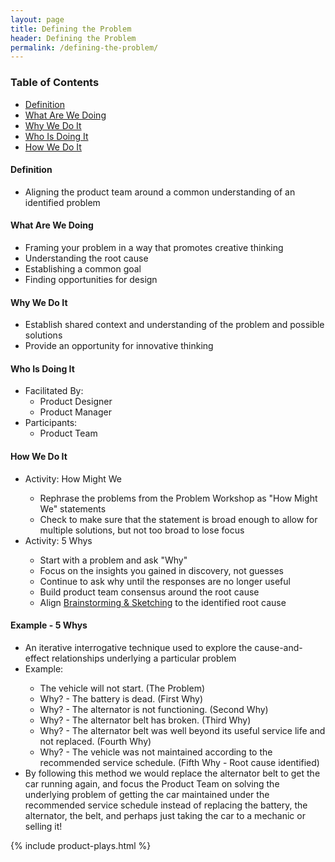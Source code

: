 ```yaml
---
layout: page
title: Defining the Problem
header: Defining the Problem
permalink: /defining-the-problem/
---
```

<div class="row">
    <div class="col-md-3">
        <div class="toc">
            <h3>Table of Contents</h3>
                <ul>
                    <li>
                        <a href="#Definition">
                            Definition
                        </a>
                    </li>
                    <li>
                        <a href="#What">
                            What Are We Doing
                        </a>
                    </li>
                    <li>
                        <a href="#Why">
                            Why We Do It
                        </a>
                    </li>
                    <li>
                        <a href="#Who">
                            Who Is Doing It
                        </a>
                    </li>
                    <li>
                        <a href="#How">
                            How We Do It
                        </a>
                    </li>
                   </ul>
        </div>
    </div>
    <div class="col-md-6">
        <h4 class="Definition" id="Definition">
            Definition
        </h4>
		<ul>
			<li>Aligning the product team around a common understanding of an identified problem</li>
		</ul>
        <h4 class="What" id="What">
            What Are We Doing
        </h4>
	<ul>
        <li>Framing your problem in a way that promotes creative thinking</li>
        <li>Understanding the root cause</li>
        <li>Establishing a common goal</li>
        <li>Finding opportunities for design</li>
	</ul>
        <h4 class="Why" id="Why">
            Why We Do It
        </h4>
            <ul>
                <li>Establish shared context and understanding of the problem and possible solutions</li>
                <li>Provide an opportunity for innovative thinking</li>
	        </ul>
        <h4 class="Who" id="Who">
            Who Is Doing It
        </h4>
            <ul>
                <li>Facilitated By:
    	            <ul>
        	            <li>Product Designer</li>
                      <li>Product Manager</li>
    	            </ul>
                 </li>
                <li>Participants:
    	            <ul>
                      <li>Product Team</li>
                  </ul>    
                </li>
            </ul>
        <h4 class="How" id="How">
            How We Do It
        </h4>
            <ul>
                <li>Activity: How Might We</li>
                  <ul>
                    <li>Rephrase the problems from the Problem Workshop as "How Might We" statements</li>
                    <li>Check to make sure that the statement is broad enough to allow for multiple solutions, but not too broad to lose focus</li>
                  </ul>
                </li>
                <li>Activity: 5 Whys</li>
                  <ul>
                    <li>Start with a problem and ask "Why"</li>
                    <li>Focus on the insights you gained in discovery, not guesses</li>
                    <li>Continue to ask why until the responses are no longer useful</li>
                    <li>Build product team consensus around the root cause</li>
                    <li>Align <a href="{{ site.baseurl }}/solutioning-sketching">Brainstorming &amp; Sketching</a> to the identified root cause</li>
                  </ul>
                </li>
           </ul>
	   <h4 class="Example" id="Example">
            Example - 5 Whys
        </h4>
            <ul>
                <li>An iterative interrogative technique used to explore the cause-and-effect relationships underlying a particular problem</li>
		<li>Example:</li>
                  <ul>
                    <li>The vehicle will not start.  (The Problem)</li>
                    <li>Why? - The battery is dead. (First Why)</li>
		    <li>Why? - The alternator is not functioning. (Second Why)</li>
		    <li>Why? - The alternator belt has broken. (Third Why)</li>
		    <li>Why? - The alternator belt was well beyond its useful service life and not replaced. (Fourth Why)</li>
		    <li>Why? - The vehicle was not maintained according to the recommended service schedule.  (Fifth Why - Root cause identified)</li>
		  </ul>
		  <li>By following this method we would replace the alternator belt to get the car running again, and focus the Product Team on solving the underlying problem of getting the car maintained under the recommended service schedule instead of replacing the battery, the alternator, the belt, and perhaps just taking the car to a mechanic or selling it!</li>
	    </ul>
    </div>
    <div class="col-md-3">
        {% include product-plays.html %}
    </div>
</div>
